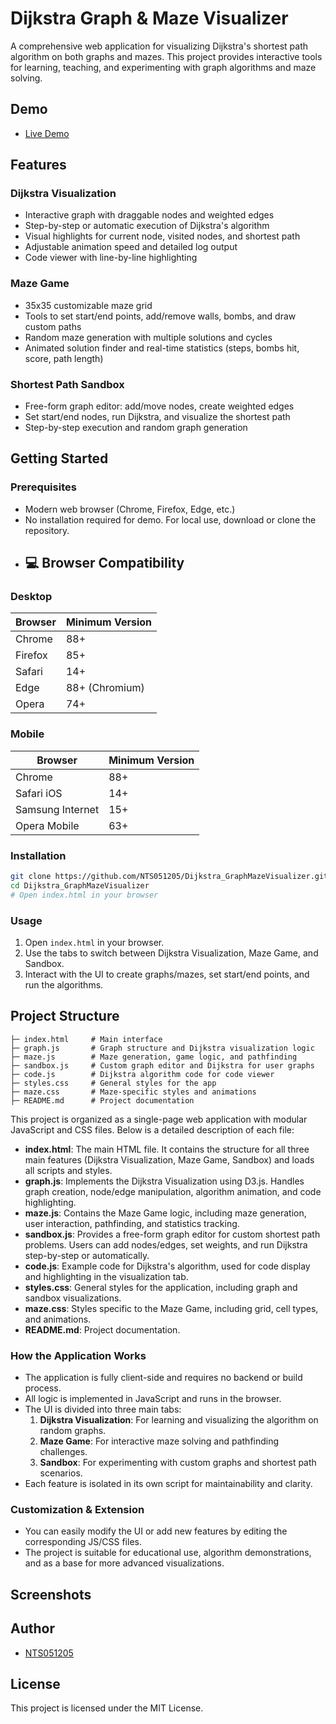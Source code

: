 # Dijkstra Graph & Maze Visualizer

A comprehensive web application for visualizing Dijkstra's shortest path algorithm on both graphs and mazes. This project provides interactive tools for learning, teaching, and experimenting with graph algorithms and maze solving.

## Demo

- [Live Demo](https://nts051205.github.io/Dijkstra_GraphMazeVisualizer/)

## Features

### Dijkstra Visualization
- Interactive graph with draggable nodes and weighted edges
- Step-by-step or automatic execution of Dijkstra's algorithm
- Visual highlights for current node, visited nodes, and shortest path
- Adjustable animation speed and detailed log output
- Code viewer with line-by-line highlighting

### Maze Game
- 35x35 customizable maze grid
- Tools to set start/end points, add/remove walls, bombs, and draw custom paths
- Random maze generation with multiple solutions and cycles
- Animated solution finder and real-time statistics (steps, bombs hit, score, path length)

### Shortest Path Sandbox
- Free-form graph editor: add/move nodes, create weighted edges
- Set start/end nodes, run Dijkstra, and visualize the shortest path
- Step-by-step execution and random graph generation

## Getting Started

### Prerequisites
- Modern web browser (Chrome, Firefox, Edge, etc.)
- No installation required for demo. For local use, download or clone the repository.
- ## 💻 Browser Compatibility

### Desktop
| Browser      | Minimum Version     |
|--------------|---------------------|
| Chrome       | 88+                 |
| Firefox      | 85+                 |
| Safari       | 14+                 |
| Edge         | 88+ (Chromium)      |
| Opera        | 74+                 |

### Mobile
| Browser            | Minimum Version     |
|--------------------|---------------------|
| Chrome             | 88+                 |
| Safari iOS         | 14+                 |
| Samsung Internet   | 15+                 |
| Opera Mobile       | 63+                 |


### Installation

```bash
git clone https://github.com/NTS051205/Dijkstra_GraphMazeVisualizer.git
cd Dijkstra_GraphMazeVisualizer
# Open index.html in your browser
```

### Usage
1. Open `index.html` in your browser.
2. Use the tabs to switch between Dijkstra Visualization, Maze Game, and Sandbox.
3. Interact with the UI to create graphs/mazes, set start/end points, and run the algorithms.

## Project Structure

```text
├─ index.html     # Main interface
├─ graph.js       # Graph structure and Dijkstra visualization logic
├─ maze.js        # Maze generation, game logic, and pathfinding
├─ sandbox.js     # Custom graph editor and Dijkstra for user graphs
├─ code.js        # Dijkstra algorithm code for code viewer
├─ styles.css     # General styles for the app
├─ maze.css       # Maze-specific styles and animations
├─ README.md      # Project documentation
```

This project is organized as a single-page web application with modular JavaScript and CSS files. Below is a detailed description of each file:

- **index.html**: The main HTML file. It contains the structure for all three main features (Dijkstra Visualization, Maze Game, Sandbox) and loads all scripts and styles.
- **graph.js**: Implements the Dijkstra Visualization using D3.js. Handles graph creation, node/edge manipulation, algorithm animation, and code highlighting.
- **maze.js**: Contains the Maze Game logic, including maze generation, user interaction, pathfinding, and statistics tracking.
- **sandbox.js**: Provides a free-form graph editor for custom shortest path problems. Users can add nodes/edges, set weights, and run Dijkstra step-by-step or automatically.
- **code.js**: Example code for Dijkstra's algorithm, used for code display and highlighting in the visualization tab.
- **styles.css**: General styles for the application, including graph and sandbox visualizations.
- **maze.css**: Styles specific to the Maze Game, including grid, cell types, and animations.
- **README.md**: Project documentation.

### How the Application Works

- The application is fully client-side and requires no backend or build process.
- All logic is implemented in JavaScript and runs in the browser.
- The UI is divided into three main tabs:
  1. **Dijkstra Visualization**: For learning and visualizing the algorithm on random graphs.
  2. **Maze Game**: For interactive maze solving and pathfinding challenges.
  3. **Sandbox**: For experimenting with custom graphs and shortest path scenarios.
- Each feature is isolated in its own script for maintainability and clarity.

### Customization & Extension

- You can easily modify the UI or add new features by editing the corresponding JS/CSS files.
- The project is suitable for educational use, algorithm demonstrations, and as a base for more advanced visualizations.

## Screenshots

<!-- Add screenshots here to showcase the UI and features -->

## Author

- [NTS051205](https://github.com/NTS051205)

## License

This project is licensed under the MIT License.
